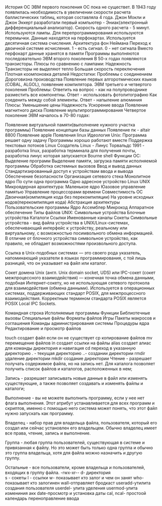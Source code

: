 История ОС
ЭВМ первого поколения
ОС пока не существет. В 1943 году появлилась необходимость в увеличении скорости расчета баллистических таблиц, которая составляла 4 года. Джон Мокли и Джон Эккерт разработали первый компьютер - Эниак(электронный дифференциальный анализатор). Скорость одного расчета - 5 минут. Используются лампы. Для перепрограммирования используются перемычки. Данные находятся на перфокартах. Используется десятичная система счисления.
Архитектура фон Неймана
Переход к двоичной системе исчисления. 1 - есть сигнал. 0 - нет сигнала
Вместо перфокарт данные хранятся в памяти
Программы выполняются последовательно
ЭВМ второго поколения
В 50-х годах появляются транзисторы. Плюсы по сравнению с лампами:
Надежность
Транзисторы не выделяют тепло
Большая скорость переключения
Плотная коомпоновка деталей
Недостатки:
Проблемы с соединением
Дороговизна производства
Появление первых алгоротмических языков (COBAL, ALGOL), появление компилятора.
ЭВМ третьего и четвертого поколения
Проблемы: Ответить на вопрос - как на полупроводнике разместить все компонетны. Ответ - использовать фотолитографию Как соеденить между собой элементы. Ответ - напыление алюминия
Плюсы:
Уменьшение цены
Надежность
Ускорение ввода
Появление магнитного диска
Появление мультипрограммирования
Четвертое поколение ЭВМ началось в 70-80 годах:

Появление виртуальной памяти(выполнение нужного участка программы)
Появление концепции базы данных
Появление пк - altair 8800
Появление apple
Появления linux
Идеология Unix:
Программа решает одну задачу
Программы хорошо работают вместе
Поддержка текстовых потоков
Linux
Создатель Linux - Линус Торвальдс
1991 - разработка linux, разработка терминала для получения почты, разработка линус которая запускается Bourne shell
Функции ОС:
Выделение программ
Выделение памяти, загрузка памяти исполняемой программы
Обработка системных вызовов
Ввод и вывод данных
Стандартизированный доступ к устройствам ввода и вывода
Обеспечение безопасности
Организация сетевого стека
Монолитное ядро
По сути одна программа
Одно адресное устройство
Linux
UNIX
Микроядерная архитектура:
Маленькое ядро
Юазовое управление памятью
Управление процессорами времени
Совместимость ОС
Двоичная(компиляция кода без перекомпиляции)
На уровне исходных кодов(перекомпиляция кода)
Абстракция архитектуры
Пользовательские программы
Ядро
Ассемблер
Микрокод
Аппаратное обеспечение
Типы файлов UNIX:
Символьные устройства
Блочные устройства
Каталоги
Ссылки
Именованные каналы
Сокеты
Символьные устройства - вид файла устройства в UNIX/Linux-системах, обеспечивающий интерфейс к устройству, реальному или виртуальному, с возможностью посимвольного обмена информацией. В отличие от блочного устройства символьное устройство, как правило, не обладает возможностями произвольного доступа.

Ссылка в Unix-подобных системах — это своего рода указатель, напоминающий указатели в языках программирования, с той лишь разницей, что он указывает на файл или каталог.

Сокет домена Unix (англ. Unix domain socket, UDS) или IPC-сокет (сокет межпроцессного взаимодействия) — конечная точка обмена данными, подобная Интернет-сокету, но не использующая сетевого протокола для взаимодействия (обмена данными). Используется в операционных системах, поддерживающих стандарт POSIX, для межпроцессного взаимодействия. Корректным термином стандарта POSIX является POSIX Local IPC Sockets.

Командная строка
Исполняемые программы
Функции
Библиотечные вызовы
Специальные файлы
Форматы файлов
Игры
Пакеты макросов и соглашения
Команды администрирования системы
Процедуры ядра
Редактирование и просмотр файлов

touch создает файл если он не существует
 cp  копирование файлов
 mv перемещение файлов
 in создает ссылки на файлы 
 alias  создает алиас для команды
    директория и навигация 
cd  переход  в указанную директорию 
. - текущая директорию
..- создании директории
  rmdir  удаление директории 
  mkdir создание директории
  Чтение - разрешает получать содержимое файла, но на запись нет. Для каталога позволяет получить список файлов и каталогов, расположенных в нем;

Запись - разрешает записывать новые данные в файл или изменять существующие, а также позволяет создавать и изменять файлы и каталоги;

Выполнение - вы не можете выполнить программу, если у нее нет флага выполнения. Этот атрибут устанавливается для всех программ и скриптов, именно с помощью него система может понять, что этот файл нужно запускать как программу.

Владелец - набор прав для владельца файла, пользователя, который его создал или сейчас установлен его владельцем. Обычно владелец имеет все права, чтение, запись и выполнение.

Группа - любая группа пользователей, существующая в системе и привязанная к файлу. Но это может быть только одна группа и обычно это группа владельца, хотя для файла можно назначить и другую группу.

Остальные - все пользователи, кроме владельца и пользователей, входящих в группу файла.
-rwx-xr--
d- директория \
s - cокеты 
l - ccылки
w- показывает кто залог и чем он занят 
who-показывает кто залогинен
wall-отправляет бродкаст 
useradd-утилита создания пользователя
userdel- улита уделения 
usermod-улита измениния акк
date-просмотр и установка даты
cal, ncal- простоой календарь
переноправление ввода 

